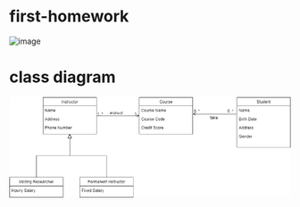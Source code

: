 # first-homework

![image](https://user-images.githubusercontent.com/58683636/128644609-af897280-df43-44ae-9956-cd9fc2e1adc6.png)

# class diagram

![image](gittigidiyor-week1.png)
